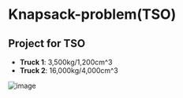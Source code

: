 # Knapsack-problem(TSO)

## Project for TSO 
- **Truck 1**: 3,500kg/1,200cm^3
- **Truck 2**: 16,000kg/4,000cm^3

![image](https://i.imgur.com/vw8Dyo8.png) 

